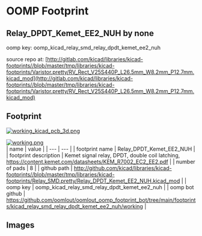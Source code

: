 # OOMP Footprint  
## Relay_DPDT_Kemet_EE2_NUH  by none  
  
oomp key: oomp_kicad_relay_smd_relay_dpdt_kemet_ee2_nuh  
  
source repo at: [http://gitlab.com/kicad/libraries/kicad-footprints//blob/master/tmp/libraries/kicad-footprints/Varistor.pretty/RV_Rect_V25S440P_L26.5mm_W8.2mm_P12.7mm.kicad_mod](http://gitlab.com/kicad/libraries/kicad-footprints//blob/master/tmp/libraries/kicad-footprints/Varistor.pretty/RV_Rect_V25S440P_L26.5mm_W8.2mm_P12.7mm.kicad_mod)  
## Footprint  
  
[![working_kicad_pcb_3d.png](working_kicad_pcb_3d_600.png)](working_kicad_pcb_3d.png)  
  
[![working.png](working_600.png)](working.png)  
| name | value | 
| --- | --- | 
| footprint name | Relay_DPDT_Kemet_EE2_NUH | 
| footprint description | Kemet signal relay, DPDT, double coil latching, https://content.kemet.com/datasheets/KEM_R7002_EC2_EE2.pdf | 
| number of pads | 8 | 
| github path | http://github.com/kicad/libraries/kicad-footprints//blob/master/tmp/libraries/kicad-footprints/Relay_SMD.pretty/Relay_DPDT_Kemet_EE2_NUH.kicad_mod | 
| oomp key | oomp_kicad_relay_smd_relay_dpdt_kemet_ee2_nuh | 
| oomp bot github | https://github.com/oomlout/oomlout_oomp_footprint_bot/tree/main/footprints/kicad_relay_smd_relay_dpdt_kemet_ee2_nuh/working | 
## Images  
